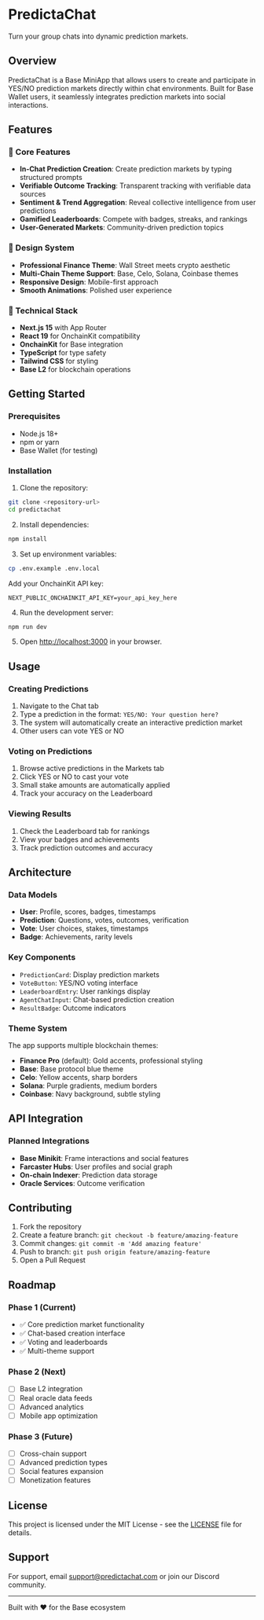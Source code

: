 # PredictaChat

Turn your group chats into dynamic prediction markets.

## Overview

PredictaChat is a Base MiniApp that allows users to create and participate in YES/NO prediction markets directly within chat environments. Built for Base Wallet users, it seamlessly integrates prediction markets into social interactions.

## Features

### 🎯 Core Features
- **In-Chat Prediction Creation**: Create prediction markets by typing structured prompts
- **Verifiable Outcome Tracking**: Transparent tracking with verifiable data sources
- **Sentiment & Trend Aggregation**: Reveal collective intelligence from user predictions
- **Gamified Leaderboards**: Compete with badges, streaks, and rankings
- **User-Generated Markets**: Community-driven prediction topics

### 🎨 Design System
- **Professional Finance Theme**: Wall Street meets crypto aesthetic
- **Multi-Chain Theme Support**: Base, Celo, Solana, Coinbase themes
- **Responsive Design**: Mobile-first approach
- **Smooth Animations**: Polished user experience

### 🔧 Technical Stack
- **Next.js 15** with App Router
- **React 19** for OnchainKit compatibility
- **OnchainKit** for Base integration
- **TypeScript** for type safety
- **Tailwind CSS** for styling
- **Base L2** for blockchain operations

## Getting Started

### Prerequisites
- Node.js 18+ 
- npm or yarn
- Base Wallet (for testing)

### Installation

1. Clone the repository:
```bash
git clone <repository-url>
cd predictachat
```

2. Install dependencies:
```bash
npm install
```

3. Set up environment variables:
```bash
cp .env.example .env.local
```

Add your OnchainKit API key:
```
NEXT_PUBLIC_ONCHAINKIT_API_KEY=your_api_key_here
```

4. Run the development server:
```bash
npm run dev
```

5. Open [http://localhost:3000](http://localhost:3000) in your browser.

## Usage

### Creating Predictions
1. Navigate to the Chat tab
2. Type a prediction in the format: `YES/NO: Your question here?`
3. The system will automatically create an interactive prediction market
4. Other users can vote YES or NO

### Voting on Predictions
1. Browse active predictions in the Markets tab
2. Click YES or NO to cast your vote
3. Small stake amounts are automatically applied
4. Track your accuracy on the Leaderboard

### Viewing Results
1. Check the Leaderboard tab for rankings
2. View your badges and achievements
3. Track prediction outcomes and accuracy

## Architecture

### Data Models
- **User**: Profile, scores, badges, timestamps
- **Prediction**: Questions, votes, outcomes, verification
- **Vote**: User choices, stakes, timestamps
- **Badge**: Achievements, rarity levels

### Key Components
- `PredictionCard`: Display prediction markets
- `VoteButton`: YES/NO voting interface
- `LeaderboardEntry`: User rankings display
- `AgentChatInput`: Chat-based prediction creation
- `ResultBadge`: Outcome indicators

### Theme System
The app supports multiple blockchain themes:
- **Finance Pro** (default): Gold accents, professional styling
- **Base**: Base protocol blue theme
- **Celo**: Yellow accents, sharp borders
- **Solana**: Purple gradients, medium borders
- **Coinbase**: Navy background, subtle styling

## API Integration

### Planned Integrations
- **Base Minikit**: Frame interactions and social features
- **Farcaster Hubs**: User profiles and social graph
- **On-chain Indexer**: Prediction data storage
- **Oracle Services**: Outcome verification

## Contributing

1. Fork the repository
2. Create a feature branch: `git checkout -b feature/amazing-feature`
3. Commit changes: `git commit -m 'Add amazing feature'`
4. Push to branch: `git push origin feature/amazing-feature`
5. Open a Pull Request

## Roadmap

### Phase 1 (Current)
- ✅ Core prediction market functionality
- ✅ Chat-based creation interface
- ✅ Voting and leaderboards
- ✅ Multi-theme support

### Phase 2 (Next)
- [ ] Base L2 integration
- [ ] Real oracle data feeds
- [ ] Advanced analytics
- [ ] Mobile app optimization

### Phase 3 (Future)
- [ ] Cross-chain support
- [ ] Advanced prediction types
- [ ] Social features expansion
- [ ] Monetization features

## License

This project is licensed under the MIT License - see the [LICENSE](LICENSE) file for details.

## Support

For support, email support@predictachat.com or join our Discord community.

---

Built with ❤️ for the Base ecosystem
